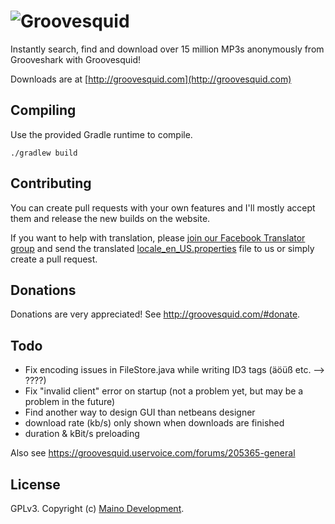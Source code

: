 # ![Groovesquid](http://i.imgur.com/1MNc63y.png)

Instantly search, find and download over 15 million MP3s anonymously from Grooveshark with Groovesquid!

Downloads are at [http://groovesquid.com](http://groovesquid.com)

Compiling
---------

Use the provided Gradle runtime to compile.

    ./gradlew build

Contributing
------------

You can create pull requests with your own features and I'll mostly accept them and release the new builds on the website.

If you want to help with translation, please [join our Facebook Translator group](https://www.facebook.com/groups/groovesquid.translators/) and send the translated [locale_en_US.properties](https://github.com/groovesquid/groovesquid/blob/master/src/main/resources/groovesquid/properties/locale_en_US.properties) file to us or simply create a pull request.

Donations
---------

Donations are very appreciated! See http://groovesquid.com/#donate.

Todo
---------

* Fix encoding issues in FileStore.java while writing ID3 tags (äöüß etc. --> ????)
* Fix "invalid client" error on startup (not a problem yet, but may be a problem in the future)
* Find another way to design GUI than netbeans designer
* download rate (kb/s) only shown when downloads are finished
* duration & kBit/s preloading

Also see https://groovesquid.uservoice.com/forums/205365-general

License
---------
GPLv3. Copyright (c) [Maino Development](http://maino.in).
